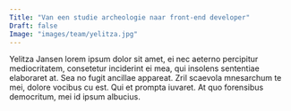 ```yaml
---
Title: "Van een studie archeologie naar front-end developer"
Draft: false
Image: "images/team/yelitza.jpg"
---
```


Yelitza Jansen lorem ipsum dolor sit amet, ei nec aeterno percipitur mediocritatem, consetetur inciderint ei mea, qui insolens sententiae elaboraret at. Sea no fugit ancillae appareat. Zril scaevola mnesarchum te mei, dolore vocibus cu est. Qui et prompta iuvaret. At quo forensibus democritum, mei id ipsum albucius.
